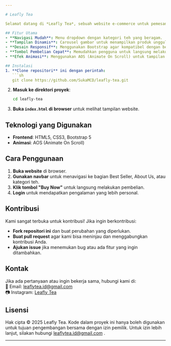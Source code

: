 ```yaml
---

# Leafly Tea

Selamat datang di *Leafly Tea*, sebuah website e-commerce untuk pemesanan teh premium secara online. Website ini dirancang untuk memberikan pengalaman belanja teh yang nyaman dan modern dengan tampilan yang responsif.

## Fitur Utama
- **Navigasi Mudah**: Menu dropdown dengan kategori teh yang beragam.  
- **Tampilan Dinamis**: Carousel gambar untuk menampilkan produk unggulan.  
- **Desain Responsif**: Menggunakan Bootstrap agar kompatibel dengan berbagai perangkat.  
- **Tombol Pembelian Cepat**: Memudahkan pengguna untuk langsung melakukan pemesanan.  
- **Efek Animasi**: Menggunakan AOS (Animate On Scroll) untuk tampilan yang lebih menarik.  

## Instalasi
1. **Clone repositori** ini dengan perintah:  
   ```sh
   git clone https://github.com/SukaMCD/leafly-tea.git
   ```
2. **Masuk ke direktori proyek**:  
   ```sh
   cd leafly-tea
   ```
3. **Buka `index.html` di browser** untuk melihat tampilan website.  

## Teknologi yang Digunakan
- **Frontend**: HTML5, CSS3, Bootstrap 5  
- **Animasi**: AOS (Animate On Scroll)  

## Cara Penggunaan
1. **Buka website** di browser.  
2. **Gunakan navbar** untuk menavigasi ke bagian Best Seller, About Us, atau kategori teh.  
3. **Klik tombol "Buy Now"** untuk langsung melakukan pembelian.  
4. **Login** untuk mendapatkan pengalaman yang lebih personal.  

## Kontribusi
Kami sangat terbuka untuk kontribusi! Jika ingin berkontribusi:  
- **Fork repositori ini** dan buat perubahan yang diperlukan.  
- **Buat pull request** agar kami bisa meninjau dan menggabungkan kontribusi Anda.  
- **Ajukan issue** jika menemukan bug atau ada fitur yang ingin ditambahkan.  

## Kontak
Jika ada pertanyaan atau ingin bekerja sama, hubungi kami di:  
📧 Email: leaflytea.id@gmail.com  
📷 Instagram: [Leafly Tea](https://www.instagram.com/leafly_tea/)  

## Lisensi
Hak cipta © 2025 Leafly Tea.
Kode dalam proyek ini hanya boleh digunakan untuk tujuan pengembangan bersama dengan izin pemilik.
Untuk izin lebih lanjut, silakan hubungi leaflytea.id@gmail.com  .

---
```

